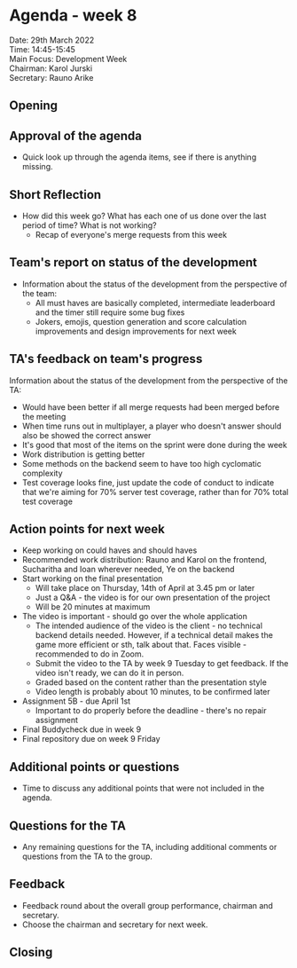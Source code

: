 # Agenda - week 8

Date: 		    29th March 2022\
Time: 		    14:45-15:45\
Main Focus:		Development Week\
Chairman: 		Karol Jurski\
Secretary:		Rauno Arike

## Opening

## Approval of the agenda
- Quick look up through the agenda items, see if there is anything missing.

## Short Reflection
- How did this week go? What has each one of us done over the last period of time? What is not working?
    - Recap of everyone's merge requests from this week

## Team's report on status of the development
- Information about the status of the development from the perspective of the team:
  - All must haves are basically completed, intermediate leaderboard and the timer still require some bug fixes
  - Jokers, emojis, question generation and score calculation improvements and design improvements for next week

## TA's feedback on team's progress
Information about the status of the development from the perspective of the TA:
- Would have been better if all merge requests had been merged before the meeting
- When time runs out in multiplayer, a player who doesn't answer should also be showed the correct answer
- It's good that most of the items on the sprint were done during the week
- Work distribution is getting better
- Some methods on the backend seem to have too high cyclomatic complexity
- Test coverage looks fine, just update the code of conduct to indicate that we're aiming for 70% server test coverage, rather than for 70% total test coverage

## Action points for next week
- Keep working on could haves and should haves
- Recommended work distribution: Rauno and Karol on the frontend, Sucharitha and Ioan wherever needed, Ye on the backend
- Start working on the final presentation
  - Will take place on Thursday, 14th of April at 3.45 pm or later
  - Just a Q&A - the video is for our own presentation of the project
  - Will be 20 minutes at maximum
- The video is important - should go over the whole application
  - The intended audience of the video is the client - no technical backend details needed. However, if a technical detail makes the game more efficient or sth, talk about that. Faces visible - recommended to do in Zoom.
  - Submit the video to the TA by week 9 Tuesday to get feedback. If the video isn't ready, we can do it in person.
  - Graded based on the content rather than the presentation style
  - Video length is probably about 10 minutes, to be confirmed later
- Assignment 5B - due April 1st
  - Important to do properly before the deadline - there's no repair assignment
- Final Buddycheck due in week 9
- Final repository due on week 9 Friday

## Additional points or questions
- Time to discuss any additional points that were not included in the agenda.

## Questions for the TA
- Any remaining questions for the TA, including additional comments or questions from the TA to the group.

## Feedback
- Feedback round about the overall group performance, chairman and secretary.
- Choose the chairman and secretary for next week.

## Closing